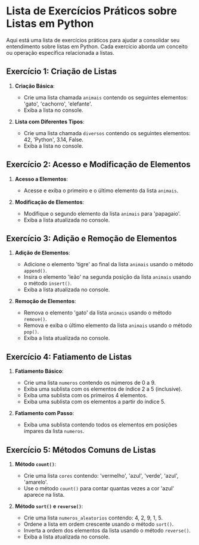 # Lista de Exercícios Práticos sobre Listas em Python

Aqui está uma lista de exercícios práticos para ajudar a consolidar seu entendimento sobre listas em Python. Cada
exercício aborda um conceito ou operação específica relacionada a listas.

## Exercício 1: Criação de Listas

1. **Criação Básica**:
    - Crie uma lista chamada `animais` contendo os seguintes elementos: 'gato', 'cachorro', 'elefante'.
    - Exiba a lista no console.

2. **Lista com Diferentes Tipos**:
    - Crie uma lista chamada `diversos` contendo os seguintes elementos: 42, 'Python', 3.14, False.
    - Exiba a lista no console.

## Exercício 2: Acesso e Modificação de Elementos

1. **Acesso a Elementos**:
    - Acesse e exiba o primeiro e o último elemento da lista `animais`.

2. **Modificação de Elementos**:
    - Modifique o segundo elemento da lista `animais` para 'papagaio'.
    - Exiba a lista atualizada no console.

## Exercício 3: Adição e Remoção de Elementos

1. **Adição de Elementos**:
    - Adicione o elemento 'tigre' ao final da lista `animais` usando o método `append()`.
    - Insira o elemento 'leão' na segunda posição da lista `animais` usando o método `insert()`.
    - Exiba a lista atualizada no console.

2. **Remoção de Elementos**:
    - Remova o elemento 'gato' da lista `animais` usando o método `remove()`.
    - Remova e exiba o último elemento da lista `animais` usando o método `pop()`.
    - Exiba a lista atualizada no console.

## Exercício 4: Fatiamento de Listas

1. **Fatiamento Básico**:
    - Crie uma lista `numeros` contendo os números de 0 a 9.
    - Exiba uma sublista com os elementos de índice 2 a 5 (inclusive).
    - Exiba uma sublista com os primeiros 4 elementos.
    - Exiba uma sublista com os elementos a partir do índice 5.

2. **Fatiamento com Passo**:
    - Exiba uma sublista contendo todos os elementos em posições ímpares da lista `numeros`.

## Exercício 5: Métodos Comuns de Listas

1. **Método `count()`**:
    - Crie uma lista `cores` contendo: 'vermelho', 'azul', 'verde', 'azul', 'amarelo'.
    - Use o método `count()` para contar quantas vezes a cor 'azul' aparece na lista.

2. **Método `sort()` e `reverse()`**:
    - Crie uma lista `numeros_aleatorios` contendo: 4, 2, 9, 1, 5.
    - Ordene a lista em ordem crescente usando o método `sort()`.
    - Inverta a ordem dos elementos da lista usando o método `reverse()`.
    - Exiba a lista atualizada no console.
